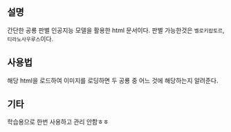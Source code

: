 ## 설명
간단한 공룡 판별 인공지능 모델을 활용한 html 문서이다.
판별 가능한것은 ```벨로키랍토르```, ```티라노사우루스```이다.

## 사용법
해당 html을 로드하여 이미지를 로딩하면 두 공룡 중 어느 것에 해당하는지 알려준다.

## 기타 
학습용으로 한번 사용하고 관리 안함ㅎㅎ
